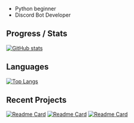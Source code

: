 - Python beginner
- Discord Bot Developer

## Progress / Stats
[![GitHub stats](https://github-readme-stats.vercel.app/api?username=billdims&count_private=False)](https://github.com/billdims/github-readme-stats)

## Languages
[![Top Langs](https://github-readme-stats.vercel.app/api/top-langs/?username=billdims&layout=compact)](https://github.com/billdims/github-readme-stats)

## Recent Projects
[![Readme Card](https://github-readme-stats.vercel.app/api/pin/?username=billdims&repo=Cookie)](https://github.com/billdims/github-readme-stats)
[![Readme Card](https://github-readme-stats.vercel.app/api/pin/?username=billdims&repo=Mercury)](https://github.com/billdims/github-readme-stats)
[![Readme Card](https://github-readme-stats.vercel.app/api/pin/?username=billdims&repo=StatusLooping)](https://github.com/billdims/github-readme-stats)
